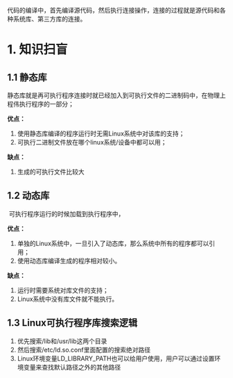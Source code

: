 代码的编译中，首先编译源代码，然后执行连接操作，连接的过程就是源代码和各种系统库、第三方库的连接。

# 1. 知识扫盲

## 1.1 静态库

​	静态库就是再可执行程序连接时就已经加入到可执行文件的二进制码中，在物理上程伟执行程序的一部分；

**优点：**	

1. 使用静态库编译的程序运行时无需Linux系统中对该库的支持；
2. 可执行二进制文件放在哪个linux系统/设备中都可以用；

**缺点：**

1. 生成的可执行文件比较大



## 1.2 动态库

​	可执行程序运行的时候加载到执行程序中，

**优点：**

1. 单独的Linux系统中，一旦引入了动态库，那么系统中所有的程序都可以引用；
2. 使用动态库编译生成的程序相对较小。

**缺点：**

1. 运行时需要系统对库文件的支持；
2. Linux系统中没有库文件就不能执行。



## 1.3 Linux可执行程序库搜索逻辑

1. 优先搜索/lib和/usr/lib这两个目录
2. 然后搜索/etc/ld.so.conf里面配置的搜索绝对路径
3. Linux环境变量LD_LIBRARY_PATH也可以给用户使用，用户可以通过设置环境变量来查找默认路径之外的其他路径



​	